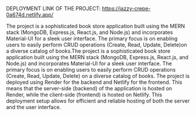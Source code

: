 DEPLOYMENT LINK OF THE PROJECT: https://jazzy-crepe-0a674d.netlify.app/



The project is a sophisticated book store application built using the MERN stack (MongoDB, Express.js, React.js, and Node.js) and incorporates Material-UI for a sleek user interface. The primary focus is on enabling users to easily perform CRUD operations (Create, Read, Update, Delete)on a diverse catalog of books.The project is a sophisticated book store application built using the MERN stack (MongoDB, Express.js, React.js, and Node.js) and incorporates Material-UI for a sleek user interface. The primary focus is on enabling users to easily perform CRUD operations (Create, Read, Update, Delete) on a diverse catalog of books.
The project is deployed using Render for the backend and Netlify for the frontend. This means that the server-side (backend) of the application is hosted on Render, while the client-side (frontend) is hosted on Netlify. This deployment setup allows for efficient and reliable hosting of both the server and the user interface.
